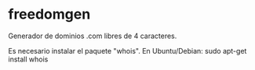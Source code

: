 freedomgen
==========

Generador de dominios .com libres de 4 caracteres.

Es necesario instalar el paquete "whois". 
En Ubuntu/Debian: sudo apt-get install whois
